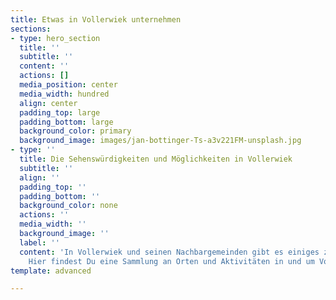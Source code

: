 ```yaml
---
title: Etwas in Vollerwiek unternehmen
sections:
- type: hero_section
  title: ''
  subtitle: ''
  content: ''
  actions: []
  media_position: center
  media_width: hundred
  align: center
  padding_top: large
  padding_bottom: large
  background_color: primary
  background_image: images/jan-bottinger-Ts-a3v221FM-unsplash.jpg
- type: ''
  title: Die Sehenswürdigkeiten und Möglichkeiten in Vollerwiek
  subtitle: ''
  align: ''
  padding_top: ''
  padding_bottom: ''
  background_color: none
  actions: ''
  media_width: ''
  background_image: ''
  label: ''
  content: 'In Vollerwiek und seinen Nachbargemeinden gibt es einiges zu erleben.
    Hier findest Du eine Sammlung an Orten und Aktivitäten in und um Vollerwiek. '
template: advanced

---
```


